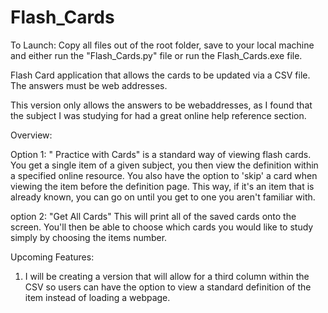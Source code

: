 # Flash_Cards
To Launch:
Copy all files out of the root folder, save to your local machine and either run the "Flash_Cards.py" file or run the Flash_Cards.exe file.

Flash Card application that  allows the cards to be updated via a CSV file.  The answers must be web addresses.

This version only allows the answers to be webaddresses, as I found that the subject I was studying for had a great online help reference section.

Overview:

Option 1: " Practice with Cards" is a standard way of viewing flash cards.  You get a single item of a given subject, you then view the definition within a 
specified online resource.  You also have the option to 'skip' a card when viewing the item before the definition page.  This way, if it's an item that
is already known, you can go on until you get to one you aren't familiar with.

option 2: "Get All Cards"  This will print all of the saved cards onto the screen.  You'll then be able to choose which cards you would like to study simply by 
choosing the items number.

Upcoming Features:

1) I will be creating a version that will allow for a third column within the CSV so users can have the option to view a standard definition of the item instead
   of loading a webpage.
